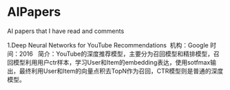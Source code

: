 # AIPapers
AI papers that I have read and comments

1.Deep Neural Networks for YouTube Recommendations 
  机构：Google
  时间：2016  
  简介：YouTube的深度推荐模型，主要分为召回模型和精排模型，召回模型利用用户ctr样本，学习User和Item的embedding表达，使用sotfmax输出，最终利用User和Item的向量点积去TopN作为召回，CTR模型则是普通的深度模型。
